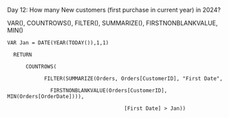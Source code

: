 Day 12: How many New customers (first purchase in current year) in 2024?

VAR(), COUNTROWS(), FILTER(), SUMMARIZE(), FIRSTNONBLANKVALUE, MIN()

    VAR Jan = DATE(YEAR(TODAY()),1,1)
    
      RETURN
      
          COUNTROWS(
          
                FILTER(SUMMARIZE(Orders, Orders[CustomerID], "First Date", 
                
                  FIRSTNONBLANKVALUE(Orders[CustomerID], MIN(Orders[OrderDate]))),
                  
                                          [First Date] > Jan))

